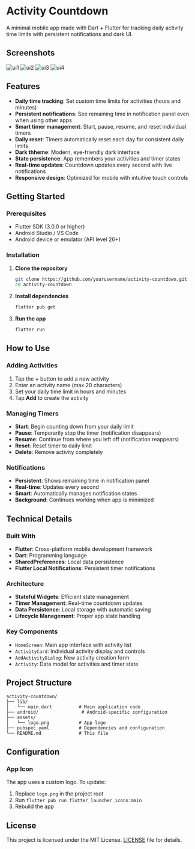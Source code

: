 # Activity Countdown

A minimal mobile app made with Dart + Flutter for tracking daily activity time limits with persistent notifications and dark UI.

## Screenshots

![ui1](screenshots/actv-cd1.jpg) ![ui2](screenshots/actv-cd2.jpg) ![ui3](screenshots/actv-cd3.jpg) ![ui4](screenshots/actv-cd4.jpg) 

## Features

- **Daily time tracking**: Set custom time limits for activities (hours and minutes)
- **Persistent notifications**: See remaining time in notification panel even when using other apps
- **Smart timer management**: Start, pause, resume, and reset individual timers
- **Daily reset**: Timers automatically reset each day for consistent daily limits
- **Dark thheme**: Modern, eye-friendly dark interface
- **State persistence**: App remembers your activities and timer states
- **Real-time updates**: Countdown updates every second with live notifications
- **Responsive design**: Optimized for mobile with intuitive touch controls

## Getting Started

### Prerequisites

- Flutter SDK (3.0.0 or higher)
- Android Studio / VS Code
- Android device or emulator (API level 26+)

### Installation

1. **Clone the repository**
   ```bash
   git clone https://github.com/yourusername/activity-countdown.git
   cd activity-countdown
   ```

2. **Install dependencies**
   ```bash
   flutter pub get
   ```

3. **Run the app**
   ```bash
   flutter run
   ```

## How to Use

### Adding Activities
1. Tap the **+** button to add a new activity
2. Enter an activity name (max 20 characters)
3. Set your daily time limit in hours and minutes
4. Tap **Add** to create the activity

### Managing Timers
- **Start**: Begin counting down from your daily limit
- **Pause**: Temporarily stop the timer (notification disappears)
- **Resume**: Continue from where you left off (notification reappears)
- **Reset**: Reset timer to daily limit
- **Delete**: Remove activity completely

### Notifications
- **Persistent**: Shows remaining time in notification panel
- **Real-time**: Updates every second
- **Smart**: Automatically manages notification states
- **Background**: Continues working when app is minimized

## Technical Details

### Built With
- **Flutter**: Cross-platform mobile development framework
- **Dart**: Programming language
- **SharedPreferences**: Local data persistence
- **Flutter Local Notifications**: Persistent timer notifications

### Architecture
- **Stateful Widgets**: Efficient state management
- **Timer Management**: Real-time countdown updates
- **Data Persistence**: Local storage with automatic saving
- **Lifecycle Management**: Proper app state handling

### Key Components
- `HomeScreen`: Main app interface with activity list
- `ActivityCard`: Individual activity display and controls
- `AddActivityDialog`: New activity creation form
- `Activity`: Data model for activities and timer state

## Project Structure

```
activity-countdown/
├── lib/
│   └── main.dart          # Main application code
├── android/                # Android-specific configuration
├── assets/
│   └── logo.png           # App logo
├── pubspec.yaml           # Dependencies and configuration
└── README.md              # This file
```

## Configuration

### App Icon
The app uses a custom logo. To update:
1. Replace `logo.png` in the project root
2. Run `flutter pub run flutter_launcher_icons:main`
3. Rebuild the app

## License

This project is licensed under the MIT License. [LICENSE](LICENSE) file for details.

